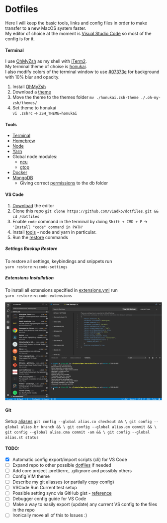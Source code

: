 # Dotfiles

Here I will keep the basic tools, links and config files in order to make transfer to a new MacOS system faster.  
My editor of choice at the moment is [Visual Studio Code](#vs-code) so most of the config is for it.

#### Terminal

I use [OhMyZsh](https://github.com/robbyrussell/oh-my-zsh#basic-installation) as my shell with [iTerm2](https://www.iterm2.com/downloads.html).  
My terminal theme of choise is [honukai](https://github.com/oskarkrawczyk/honukai-iterm-zsh#installation).  
I also modify colors of the terminal window to use [#07373e](http://www.color-hex.com/color/07373e) for background with 10% blur and opacity.

1) Install [OhMyZsh](https://github.com/robbyrussell/oh-my-zsh#basic-installation)
2) Download a [theme](https://raw.githubusercontent.com/oskarkrawczyk/honukai-iterm-zsh/master/honukai.zsh-theme)
3) Move the theme to the themes folder
   `mv ./honukai.zsh-theme ./.oh-my-zsh/themes/`
4) Set theme to honukai  
   `vi .zshrc` -> `ZSH_THEME=honukai`

#### Tools
- [Terminal](#terminal)
- [Homebrew](https://brew.sh/index.html)
- [Node](https://nodejs.org/en/)
- [Yarn](https://yarnpkg.com/en/docs/install)
- Global node modules:
  - [ncu](https://www.npmjs.com/package/npm-check-updates)
  - [gtop](https://www.npmjs.com/package/gtop)
- [Docker](https://docs.docker.com/docker-for-mac/install/#download-docker-for-mac)
- [MongoDB](https://docs.mongodb.com/manual/tutorial/install-mongodb-on-os-x/#install-mongodb-community-edition-with-homebrew)
  - Giving correct [permissions](https://stackoverflow.com/a/29003511) to the db folder

#### VS Code

1) [Download](https://github.com/Microsoft/vscode) the editor
2) Clone this repo
  `git clone https://github.com/v1adko/dotfiles.git && cd /dotfiles`
3) Enable `code` command in the terminal by doing `Shift + CMD + P` -> `'Install "code" command in PATH'`  
4) Install [tools](#tools) - node and yarn in particular.
5) Run the [restore](#settings-backup-restore) commands

##### Settings Backup Restore

To restore all settings, keybindings and snippets run  
`yarn restore:vscode-settings`

##### Extensions Installation
To install all extensions specified in [extensions.yml](./vscode/extensions.yml) run  
`yarn restore:vscode-extensions`

<img alt="VS Code Extensions" src="./img/vscode.png" width="900px">

#### Git

Setup [aliases](https://git-scm.com/book/tr/v2/Git-Basics-Git-Aliases)
`
git config --global alias.co checkout && \
git config --global alias.br branch && \
git config --global alias.cm commit && \
git config --global alias.cma commit -am && \
git config --global alias.st status
`

#### TODO:
- [x] Automatic config export/import scripts (cli) for VS Code
- [ ] Expand repo to other possible [dotfiles](https://dotfiles.github.io/) if needed
- [ ] Add core project .prettierrc, .gitignore and possibly others
- [ ] Config VIM theme
- [ ] Describe my git aliasses (or partially copy config)
- [ ] VSCode Run Current test setup
- [ ] Possible setting sync via GitHub gist - [reference](https://marketplace.visualstudio.com/items?itemName=Shan.code-settings-sync)
- [ ] Debugger config guide for VS Code
- [ ] Make a way to easily export (update) any current VS config to the files in the repo
- [ ] Ironically move all of this to Issues :)

